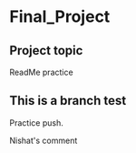 # Final_Project

## Project topic 
ReadMe practice

## This is a branch test


Practice push.

Nishat's comment